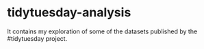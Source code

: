 # tidytuesday-analysis

It contains my exploration of some of the datasets published by the #tidytuesday project.
